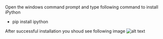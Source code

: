 Open the windows command prompt and type following command to install iPython
- pip install ipython

After successful installation you shoud see following image
![alt text](https://github.com/pchandraprakash/selenium_python3.x/blob/master/Images/Console_2.jpg)
